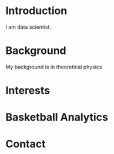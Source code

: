# Introduction
I am data scientist.

# Background
My background is in theoretical physics

# Interests

# Basketball Analytics

# Contact
